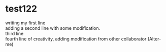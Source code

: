 # test122
writing my first line    
adding a second line with some modification.   
third line     
fourth line of creativity, adding modification from other collaborator (Alter-me)   
